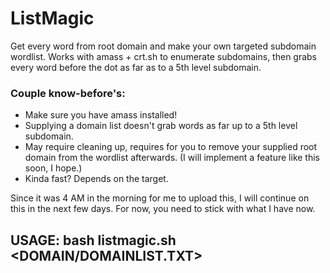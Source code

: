 # ListMagic
Get every word from root domain and make your own targeted subdomain wordlist. Works with amass + crt.sh to enumerate subdomains, then grabs every word before the dot as far as to a 5th level subdomain.

### Couple know-before's:
- Make sure you have amass installed!
- Supplying a domain list doesn't grab words as far up to a 5th level subdomain.
- May require cleaning up, requires for you to remove your supplied root domain from the wordlist afterwards. (I will implement a feature like this soon, I hope.)
- Kinda fast? Depends on the target.

Since it was 4 AM in the morning for me to upload this, I will continue on this in the next few days. For now, you need to stick with what I have now.

## USAGE: bash listmagic.sh <DOMAIN/DOMAINLIST.TXT>
